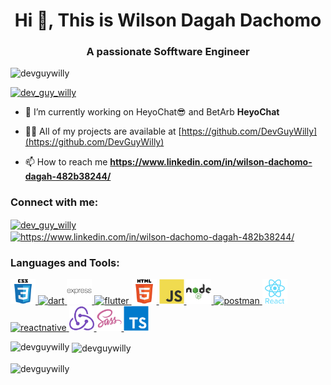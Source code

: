 <h1 align="center">Hi 👋, This is Wilson Dagah Dachomo</h1>
<h3 align="center">A passionate Sofftware Engineer</h3>

<p align="left"> <img src="https://komarev.com/ghpvc/?username=devguywilly&label=Profile%20views&color=0e75b6&style=flat" alt="devguywilly" /> </p>

<p align="left"> <a href="https://twitter.com/dev_guy_willy" target="blank"><img src="https://img.shields.io/twitter/follow/dev_guy_willy?logo=twitter&style=for-the-badge" alt="dev_guy_willy" /></a> </p>

- 🔭 I’m currently working on HeyoChat😎 and BetArb **HeyoChat**

- 👨‍💻 All of my projects are available at [https://github.com/DevGuyWilly](https://github.com/DevGuyWilly)

- 📫 How to reach me **https://www.linkedin.com/in/wilson-dachomo-dagah-482b38244/**

<h3 align="left">Connect with me:</h3>
<p align="left">
<a href="https://twitter.com/dev_guy_willy" target="blank"><img align="center" src="https://raw.githubusercontent.com/rahuldkjain/github-profile-readme-generator/master/src/images/icons/Social/twitter.svg" alt="dev_guy_willy" height="30" width="40" /></a>
<a href="https://linkedin.com/in/https://www.linkedin.com/in/wilson-dachomo-dagah-482b38244/" target="blank"><img align="center" src="https://raw.githubusercontent.com/rahuldkjain/github-profile-readme-generator/master/src/images/icons/Social/linked-in-alt.svg" alt="https://www.linkedin.com/in/wilson-dachomo-dagah-482b38244/" height="30" width="40" /></a>
</p>

<h3 align="left">Languages and Tools:</h3>
<p align="left"> <a href="https://www.w3schools.com/css/" target="_blank" rel="noreferrer"> <img src="https://raw.githubusercontent.com/devicons/devicon/master/icons/css3/css3-original-wordmark.svg" alt="css3" width="40" height="40"/> </a> <a href="https://dart.dev" target="_blank" rel="noreferrer"> <img src="https://www.vectorlogo.zone/logos/dartlang/dartlang-icon.svg" alt="dart" width="40" height="40"/> </a> <a href="https://expressjs.com" target="_blank" rel="noreferrer"> <img src="https://raw.githubusercontent.com/devicons/devicon/master/icons/express/express-original-wordmark.svg" alt="express" width="40" height="40"/> </a> <a href="https://flutter.dev" target="_blank" rel="noreferrer"> <img src="https://www.vectorlogo.zone/logos/flutterio/flutterio-icon.svg" alt="flutter" width="40" height="40"/> </a> <a href="https://www.w3.org/html/" target="_blank" rel="noreferrer"> <img src="https://raw.githubusercontent.com/devicons/devicon/master/icons/html5/html5-original-wordmark.svg" alt="html5" width="40" height="40"/> </a> <a href="https://developer.mozilla.org/en-US/docs/Web/JavaScript" target="_blank" rel="noreferrer"> <img src="https://raw.githubusercontent.com/devicons/devicon/master/icons/javascript/javascript-original.svg" alt="javascript" width="40" height="40"/> </a> <a href="https://nodejs.org" target="_blank" rel="noreferrer"> <img src="https://raw.githubusercontent.com/devicons/devicon/master/icons/nodejs/nodejs-original-wordmark.svg" alt="nodejs" width="40" height="40"/> </a> <a href="https://postman.com" target="_blank" rel="noreferrer"> <img src="https://www.vectorlogo.zone/logos/getpostman/getpostman-icon.svg" alt="postman" width="40" height="40"/> </a> <a href="https://reactjs.org/" target="_blank" rel="noreferrer"> <img src="https://raw.githubusercontent.com/devicons/devicon/master/icons/react/react-original-wordmark.svg" alt="react" width="40" height="40"/> </a> <a href="https://reactnative.dev/" target="_blank" rel="noreferrer"> <img src="https://reactnative.dev/img/header_logo.svg" alt="reactnative" width="40" height="40"/> </a> <a href="https://redux.js.org" target="_blank" rel="noreferrer"> <img src="https://raw.githubusercontent.com/devicons/devicon/master/icons/redux/redux-original.svg" alt="redux" width="40" height="40"/> </a> <a href="https://sass-lang.com" target="_blank" rel="noreferrer"> <img src="https://raw.githubusercontent.com/devicons/devicon/master/icons/sass/sass-original.svg" alt="sass" width="40" height="40"/> </a> <a href="https://www.typescriptlang.org/" target="_blank" rel="noreferrer"> <img src="https://raw.githubusercontent.com/devicons/devicon/master/icons/typescript/typescript-original.svg" alt="typescript" width="40" height="40"/> </a> </p>

<p><img align="left" src="https://github-readme-stats.vercel.app/api/top-langs?username=devguywilly&show_icons=true&locale=en&layout=compact" alt="devguywilly" /></p>

<p>&nbsp;<img align="center" src="https://github-readme-stats.vercel.app/api?username=devguywilly&show_icons=true&locale=en" alt="devguywilly" /></p>

<p><img align="center" src="https://github-readme-streak-stats.herokuapp.com/?user=devguywilly&" alt="devguywilly" /></p>
